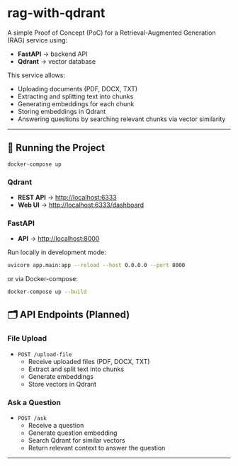 # rag-with-qdrant

A simple Proof of Concept (PoC) for a Retrieval-Augmented Generation (RAG) service using:

- **FastAPI** → backend API
- **Qdrant** → vector database

This service allows:
- Uploading documents (PDF, DOCX, TXT)
- Extracting and splitting text into chunks
- Generating embeddings for each chunk
- Storing embeddings in Qdrant
- Answering questions by searching relevant chunks via vector similarity

---

## 🚀 Running the Project

`docker-compose up`

### Qdrant

- **REST API** → [http://localhost:6333](http://localhost:6333)
- **Web UI** → [http://localhost:6333/dashboard](http://localhost:6333/dashboard)

### FastAPI

- **API** → [http://localhost:8000](http://localhost:8000)

Run locally in development mode:

```bash
uvicorn app.main:app --reload --host 0.0.0.0 --port 8000
```

or via Docker-compose:
```bash
docker-compose up --build
```

## 🗂️ API Endpoints (Planned)

### File Upload

- `POST /upload-file`
  - Receive uploaded files (PDF, DOCX, TXT)
  - Extract and split text into chunks
  - Generate embeddings
  - Store vectors in Qdrant

### Ask a Question

- `POST /ask`
  - Receive a question
  - Generate question embedding
  - Search Qdrant for similar vectors
  - Return relevant context to answer the question

---


